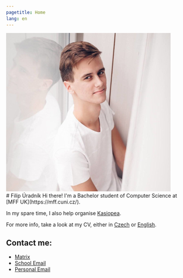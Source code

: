 ```yaml
---
pagetitle: Home
lang: en
---
```

<div id="profilepic_div"><img id="profilepic" src="data/profile_pic.jpg"/></div>
# Filip&nbsp;Úradník
Hi there! I'm a Bachelor student of Computer Science at [MFF UK](https://mff.cuni.cz/).

In my spare time, I also help organise [Kasiopea](https://kasiopea.matfyz.cz/uvod/).

For more info, take a look at my CV, either in [Czech](https://github.com/furadnik/cv/releases/download/latest/uradnik_cv_cz.pdf)
or [English](https://github.com/furadnik/cv/releases/download/latest/uradnik_cv_en.pdf).

## Contact me:
* [Matrix](https://matrix.to/#/@furadnik:matrix.org)
* [School Email](mailto:filip.uradnik@mff.cuni.cz)
* [Personal Email](mailto:filip.uradnik9@gmail.com)
